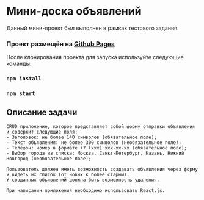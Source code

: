 # Мини-доска объявлений

Данный мини-проект был выполнен в рамках тестового задания.
### Проект размещён на [Github Pages](https://ed4m.github.io/CRUD-React-TestTask/)
После клонирования проекта для запуска используйте следующие команды: 

### **`npm install`**

### **`npm start`**

## Описание задачи
```
CRUD приложение, которое представляет собой форму отправки объявления и содержит следующие поля:
- Заголовок: не более 140 символов (обязательное поле);
- Текст объявления: не более 300 символов (необязательное поле);
- Телефон: номер в формате +7 (ххх) ххх-хх-хх (обязательное поле);
- Выбор города из списка: Москва, Санкт-Петербург, Казань, Нижний Новгород (необязательное поле);

Пользователь должен иметь возможность создавать объявления через форму и видеть их список (от новых к более старым).
У созданных объявлений должна быть возможность удаления. 

При написании приложения необходимо использовать React.js.
```
